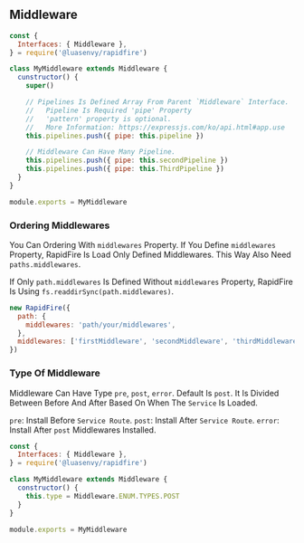 ## Middleware

```javascript
const {
  Interfaces: { Middleware },
} = require('@luasenvy/rapidfire')

class MyMiddleware extends Middleware {
  cunstructor() {
    super()

    // Pipelines Is Defined Array From Parent `Middleware` Interface.
    //   Pipeline Is Required 'pipe' Property
    //   'pattern' property is optional.
    //   More Information: https://expressjs.com/ko/api.html#app.use
    this.pipelines.push({ pipe: this.pipeline })

    // Middleware Can Have Many Pipeline.
    this.pipelines.push({ pipe: this.secondPipeline })
    this.pipelines.push({ pipe: this.ThirdPipeline })
  }
}

module.exports = MyMiddleware
```

### Ordering Middlewares

You Can Ordering With `middlewares` Property. If You Define `middlewares` Property, RapidFire Is Load Only Defined Middlewares. This Way Also Need `paths.middlewares`.

If Only `path.middlewares` Is Defined Without `middlewares` Property, RapidFire Is Using `fs.readdirSync(path.middlewares)`.

```javascript
new RapidFire({
  path: {
    middlewares: 'path/your/middlewares',
  },
  middlewares: ['firstMiddleware', 'secondMiddleware', 'thirdMiddleware'],
})
```

### Type Of Middleware

Middleware Can Have Type `pre`, `post`, `error`. Default Is `post`. It Is Divided Between Before And After Based On When The `Service` Is Loaded.

`pre`: Install Before `Service Route`.
`post`: Install After `Service Route`.
`error`: Install After `post` Middlewares Installed.

```javascript
const {
  Interfaces: { Middleware },
} = require('@luasenvy/rapidfire')

class MyMiddleware extends Middleware {
  constructor() {
    this.type = Middleware.ENUM.TYPES.POST
  }
}

module.exports = MyMiddleware
```
